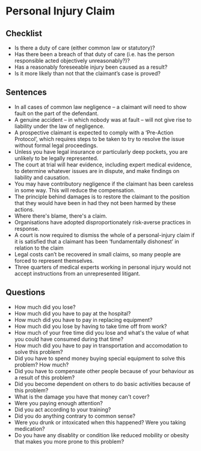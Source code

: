 # Personal Injury Claim

## Checklist
- Is there a duty of care (either common law or statutory)?
- Has there been a breach of that duty of care (i.e. has the person responsible acted objectively unreasonably?)?
- Has a reasonably foreseeable injury been caused as a result?
- Is it more likely than not that the claimant’s case is proved?

## Sentences
- In all cases of common law negligence – a claimant will need to show fault on the part of the defendant.
- A genuine accident – in which nobody was at fault – will not give rise to liability under the law of negligence.
- A prospective claimant is expected to comply with a ‘Pre-Action Protocol’, which requires steps to be taken to try to resolve the issue without formal legal proceedings.
- Unless you have legal insurance or particularly deep pockets, you are unlikely to be legally represented.
- The court at trial will hear evidence, including expert medical evidence, to determine whatever issues are in dispute, and make findings on liability and causation.
- You may have contributory negligence if the claimant has been careless in some way. This will reduce the compensation.
- The principle behind damages is to restore the claimant to the position that they would have been in had they not been harmed by these actions.
- Where there's blame, there's a claim.
- Organisations have adopted disproportionately risk-averse practices in response.
- A court is now required to dismiss the whole of a personal-injury claim if it is satisfied that a claimant has been ‘fundamentally dishonest’ in relation to the claim
- Legal costs can’t be recovered in small claims, so many people are forced to represent themselves.
- Three quarters of medical experts working in personal injury would not accept instructions from an unrepresented litigant.

## Questions
- How much did you lose?
- How much did you have to pay at the hospital?
- How much did you have to pay in replacing equipment?
- How much did you lose by having to take time off from work?
- How much of your free time did you lose and what's the value of what you could have consumed during that time?
- How much did you have to pay in transportation and accomodation to solve this problem?
- Did you have to spend money buying special equipment to solve this problem? How much?
- Did you have to compensate other people because of your behaviour as a result of this problem?
- Did you become dependent on others to do basic activities because of this problem?
- What is the damage you have that money can't cover?
- Were you paying enough attention?
- Did you act according to your training?
- Did you do anything contrary to common sense?
- Were you drunk or intoxicated when this happened? Were you taking medication?
- Do you have any disablity or condition like reduced mobility or obesity that makes you more prone to this problem?